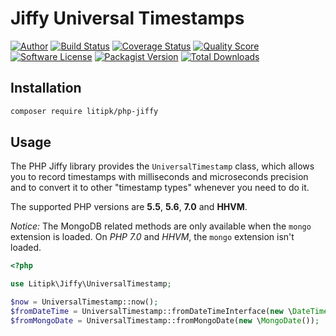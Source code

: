 # Jiffy Universal Timestamps


[![Author](http://img.shields.io/badge/author-@castarco-blue.svg?style=flat-square)](https://twitter.com/castarco)
[![Build Status](https://img.shields.io/travis/Litipk/php-jiffy/master.svg?style=flat-square)](https://travis-ci.org/Litipk/php-jiffy)
[![Coverage Status](https://img.shields.io/scrutinizer/coverage/g/litipk/php-jiffy.svg?style=flat-square)](https://scrutinizer-ci.com/g/litipk/php-jiffy/code-structure)
[![Quality Score](https://img.shields.io/scrutinizer/g/litipk/php-jiffy.svg?style=flat-square)](https://scrutinizer-ci.com/g/litipk/php-jiffy)
[![Software License](https://img.shields.io/badge/license-MIT-brightgreen.svg?style=flat-square)](LICENSE)
[![Packagist Version](https://img.shields.io/packagist/v/Litipk/php-jiffy.svg?style=flat-square)](https://packagist.org/packages/Litipk/php-jiffy)
[![Total Downloads](https://img.shields.io/packagist/dt/litipk/php-jiffy.svg?style=flat-square)](https://packagist.org/packages/litipk/php-jiffy)


## Installation

```bash
composer require litipk/php-jiffy
```

## Usage

The PHP Jiffy library provides the `UniversalTimestamp` class, which allows you to record timestamps with milliseconds
and microseconds precision and to convert it to other "timestamp types" whenever you need to do it.

The supported PHP versions are **5.5**, **5.6**, **7.0** and **HHVM**.

**Notice*:* The MongoDB related methods are only available when the `mongo` extension is loaded.
On *PHP 7.0* and *HHVM*, the `mongo` extension isn't loaded.

```php
<?php

use Litipk\Jiffy\UniversalTimestamp;

$now = UniversalTimestamp::now();
$fromDateTime = UniversalTimestamp::fromDateTimeInterface(new \DateTime());
$fromMongoDate = UniversalTimestamp::fromMongoDate(new \MongoDate());
```
